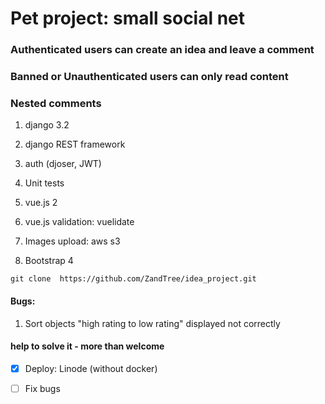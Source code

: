 # Pet project: small social net

### Authenticated users can create an idea and leave a comment

### Banned or Unauthenticated users can only read content

### Nested comments


1. django 3.2

2. django REST framework

3. auth (djoser, JWT)

4. Unit tests

5. vue.js 2

6. vue.js validation: vuelidate

7. Images upload: aws s3

8. Bootstrap 4

`git clone  https://github.com/ZandTree/idea_project.git`

#### Bugs:

1. Sort objects "high rating to low rating" displayed not correctly
#### help to solve it - more than welcome



- [x] Deploy: Linode (without docker)
- [ ] Fix bugs




